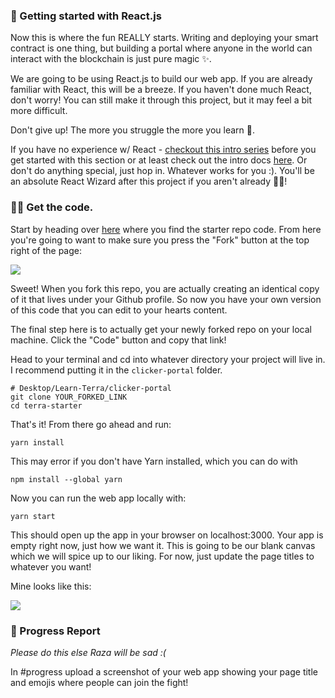 ### 🏁 Getting started with React.js
Now this is where the fun REALLY starts. Writing and deploying your smart contract is one thing, but building a portal where anyone in the world can interact with the blockchain is just pure magic ✨.

We are going to be using React.js to build our web app. If you are already familiar with React, this will be a breeze. If you haven't done much React, don't worry! You can still make it through this project, but it may feel a bit more difficult.

Don't give up! The more you struggle the more you learn 🧠.

If you have no experience w/ React - [checkout this intro series](https://scrimba.com/learn/learnreact) before you get started with this section or at least check out the intro docs [here](https://reactjs.org/docs/getting-started.html). Or don't do anything special, just hop in. Whatever works for you :). You'll be an absolute React Wizard after this project if you aren't already 🧙‍♂!

### 👩‍💻 Get the code.

Start by heading over [here](https://github.com/buildspace/terra-starter) where you find the starter repo code. From here you're going to want to make sure you press the "Fork" button at the top right of the page:

![](https://i.imgur.com/OnOIO2A.png)

Sweet! When you fork this repo, you are actually creating an identical copy of it that lives under your Github profile. So now you have your own version of this code that you can edit to your hearts content.

The final step here is to actually get your newly forked repo on your local machine. Click the "Code" button and copy that link!

Head to your terminal and cd into whatever directory your project will live in. I recommend putting it in the `clicker-portal` folder.

```
# Desktop/Learn-Terra/clicker-portal
git clone YOUR_FORKED_LINK
cd terra-starter
```

That's it! From there go ahead and run:
```
yarn install
```

This may error if you don't have Yarn installed, which you can do with 
```
npm install --global yarn
```

Now you can run the web app locally with:
```
yarn start
```

This should open up the app in your browser on localhost:3000. Your app is empty right now, just how we want it. This is going to be our blank canvas which we will spice up to our liking. For now, just update the page titles to whatever you want!
 
Mine looks like this:

![](https://hackmd.io/_uploads/HyJSwbbH5.png)

### 🚨 Progress Report
*Please do this else Raza will be sad :(*

In #progress upload a screenshot of your web app showing your page title and emojis where people can join the fight!
